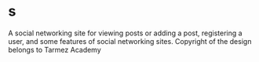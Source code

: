 # s
A social networking site for viewing posts or adding a post, registering a user, and some features of social networking sites. Copyright of the design belongs to Tarmez Academy
